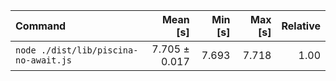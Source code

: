 | Command | Mean [s] | Min [s] | Max [s] | Relative |
|:---|---:|---:|---:|---:|
| `node ./dist/lib/piscina-no-await.js` | 7.705 ± 0.017 | 7.693 | 7.718 | 1.00 |
